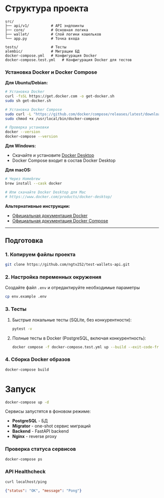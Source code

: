 # Структура проекта

```
src/
├── api/v1/          # API эндпоинты
├── core/            # Основная логика
├── wallet/          # Cлой логики кошельков
└── app.py           # Точка входа

tests/               # Тесты
alembic/             # Миграции БД
docker-compose.yml   # Конфигурация Docker
docker-compose.test.yml   # Конфигурация Docker для тестов
```


### Установка Docker и Docker Compose

**Для Ubuntu/Debian:**
```bash
# Установка Docker
curl -fsSL https://get.docker.com -o get-docker.sh
sudo sh get-docker.sh

# Установка Docker Compose
sudo curl -L "https://github.com/docker/compose/releases/latest/download/docker-compose-$(uname -s)-$(uname -m)" -o /usr/local/bin/docker-compose
sudo chmod +x /usr/local/bin/docker-compose

# Проверка установки
docker --version
docker-compose --version
```

**Для Windows:**
- Скачайте и установите [Docker Desktop](https://www.docker.com/products/docker-desktop/)
- Docker Compose входит в состав Docker Desktop

**Для macOS:**
```bash
# Через Homebrew
brew install --cask docker

# Или скачайте Docker Desktop для Mac
# https://www.docker.com/products/docker-desktop/
```

**Альтернативные инструкции:**
- [Официальная документация Docker](https://docs.docker.com/engine/install/ubuntu/)
- [Официальная документация Docker Compose](https://docs.docker.com/compose/install/)

---
## Подготовка

### 1. Копируем файлы проекта

```bash
git clone https://github.com/ngtv252/test-wallets-api.git
```

### 2. Настройка переменных окружения

Создайте файл `.env` и отредактируйте необходимые параметры

```bash
cp env.example .env
```

### 3. Тесты

1. Быстрые локальные тесты (SQLite, без конкурентности):
   ```bash
   pytest -v
   ```

2. Полные тесты в Docker (PostgreSQL, включая конкурентность):
   ```bash
   docker compose -f docker-compose.test.yml up --build --exit-code-from tests
   ```


### 4. Сборка Docker образов

```bash
docker-compose build
```

# Запуск 

```bash
docker-compose up -d
```

Сервисы запустятся в фоновом режиме:
- **PostgreSQL** - БД
- **Migrator** - one-shot сервис миграций
- **Backend** - FastAPI backend
- **Nginx** - reverse proxy

### Проверка статуса сервисов

```bash
docker-compose ps
```

### API Healthcheck
```bash
curl localhost/ping
```

```json
{"status": "OK", "message": "Pong"}
```
